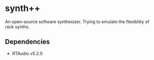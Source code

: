 # synth++
An open-source software synthesizer. Trying to emulate the flexibility of rack synths.

## Dependencies

  - RTAudio v5.2.0
